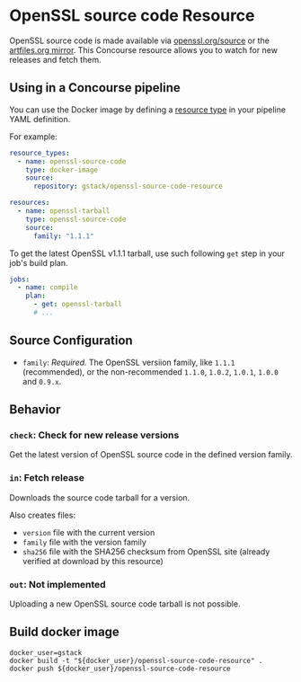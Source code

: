 # OpenSSL source code Resource

OpenSSL source code is made available via [openssl.org/source][openssl_source]
or the [artfiles.org mirror][artfiles_mirror]. This Concourse resource allows
you to watch for new releases and fetch them.

[openssl_source]: https://www.openssl.org/source/
[artfiles_mirror]: http://artfiles.org/openssl.org/source/


## Using in a Concourse pipeline

You can use the Docker image by defining a [resource type][resource_types] in
your pipeline YAML definition.

[resource_types]: https://concourse-ci.org/resource-types.html

For example:

```yaml
resource_types:
  - name: openssl-source-code
    type: docker-image
    source:
      repository: gstack/openssl-source-code-resource

resources:
  - name: openssl-tarball
    type: openssl-source-code
    source:
      family: "1.1.1"
```

To get the latest OpenSSL v1.1.1 tarball, use such following `get` step in
your job's build plan.

```yaml
jobs:
  - name: compile
    plan:
      - get: openssl-tarball
      # ...
```

## Source Configuration

- `family`: *Required.* The OpenSSL versiion family, like `1.1.1`
  (recommended), or the non-recommended `1.1.0`, `1.0.2`, `1.0.1`, `1.0.0` and
  `0.9.x`.

## Behavior

### `check`: Check for new release versions

Get the latest version of OpenSSL source code in the defined version family.

### `in`: Fetch release

Downloads the source code tarball for a version.

Also creates files:

* `version` file with the current version
* `family` file with the version family
* `sha256` file with the SHA256 checksum from OpenSSL site (already verified at
  download by this resource)

### `out`: Not implemented

Uploading a new OpenSSL source code tarball is not possible.

## Build docker image

```
docker_user=gstack
docker build -t "${docker_user}/openssl-source-code-resource" .
docker push ${docker_user}/openssl-source-code-resource
```

